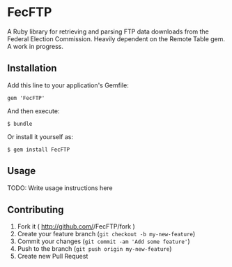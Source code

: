 # FecFTP

A Ruby library for retrieving and parsing FTP data downloads from the Federal Election Commission. Heavily dependent on the Remote Table gem. A work in progress.

## Installation

Add this line to your application's Gemfile:

    gem 'FecFTP'

And then execute:

    $ bundle

Or install it yourself as:

    $ gem install FecFTP

## Usage

TODO: Write usage instructions here

## Contributing

1. Fork it ( http://github.com/<my-github-username>/FecFTP/fork )
2. Create your feature branch (`git checkout -b my-new-feature`)
3. Commit your changes (`git commit -am 'Add some feature'`)
4. Push to the branch (`git push origin my-new-feature`)
5. Create new Pull Request
